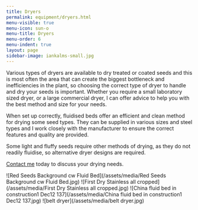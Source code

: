 ```yaml
---
title: Dryers
permalink: equipment/dryers.html
menu-visible: true
menu-icon: sun-o
menu-title: Dryers
menu-order: 6
menu-indent: true
layout: page
sidebar-image: iankalms-small.jpg
---
```


Various types of dryers are available to dry treated or coated seeds and this is most often the area that can create the biggest bottleneck and inefficiencies in the plant, so choosing the correct type of dryer to handle and dry your seeds is important.  Whether you require a small laboratory sized dryer, or a large commercial dryer, I can offer advice to help you with the best method and size for your needs.

  ​When set up correctly, fluidised beds offer an efficient and clean method for drying some seed types.  They can be supplied in various sizes and steel types and I work closely with the manufacturer to ensure the correct features and quality are provided.

Some light and fluffy seeds require other methods of drying, as they do not readily fluidise, so alternative dryer designs are required.

[Contact me](/contact.html) today to discuss your drying needs.

![Red Seeds Background cw Fluid Bed](/assets/media/Red Seeds Background cw Fluid Bed.jpg)
![First Dry Stainless all cropped](/assets/media/First Dry Stainless all cropped.jpg)
![China fluid bed in construction1 Dec12 137](/assets/media/China fluid bed in construction1 Dec12 137.jpg)
![belt dryer](/assets/media/belt dryer.jpg)